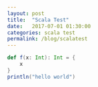```yaml
---
layout: post
title:  "Scala Test"
date:   2017-07-01 01:30:00
categories: scala test
permalink: /blog/scalatest
---
```



```scala
def f(x: Int): Int = {
	x
}
println("hello world")
```